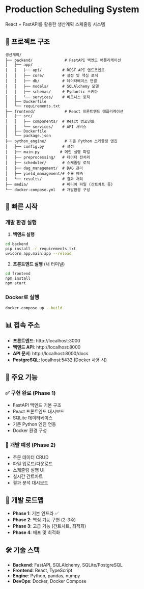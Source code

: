 # Production Scheduling System

React + FastAPI를 활용한 생산계획 스케줄링 시스템

## 📁 프로젝트 구조

```
생산계획/
├── backend/              # FastAPI 백엔드 애플리케이션
│   ├── app/
│   │   ├── api/         # REST API 엔드포인트
│   │   ├── core/        # 설정 및 핵심 로직
│   │   ├── db/          # 데이터베이스 연결
│   │   ├── models/      # SQLAlchemy 모델
│   │   ├── schemas/     # Pydantic 스키마
│   │   └── services/    # 비즈니스 로직
│   ├── Dockerfile
│   └── requirements.txt
├── frontend/             # React 프론트엔드 애플리케이션
│   ├── src/
│   │   ├── components/  # React 컴포넌트
│   │   └── services/    # API 서비스
│   ├── Dockerfile
│   └── package.json
├── python_engine/        # 기존 Python 스케줄링 엔진
│   ├── config.py        # 설정
│   ├── main.py         # 메인 실행 파일
│   ├── preprocessing/   # 데이터 전처리
│   ├── scheduler/       # 스케줄링 로직
│   ├── dag_management/  # DAG 관리
│   ├── yield_management/# 수율 예측
│   └── results/         # 결과 처리
├── media/               # 미디어 파일 (간트차트 등)
└── docker-compose.yml   # 개발환경 구성
```

## 🚀 빠른 시작

### 개발 환경 실행

1. **백엔드 실행**
```bash
cd backend
pip install -r requirements.txt
uvicorn app.main:app --reload
```

2. **프론트엔드 실행** (새 터미널)
```bash
cd frontend
npm install
npm start
```

### Docker로 실행
```bash
docker-compose up --build
```

## 📊 접속 주소

- **프론트엔드**: http://localhost:3000
- **백엔드 API**: http://localhost:8000
- **API 문서**: http://localhost:8000/docs
- **PostgreSQL**: localhost:5432 (Docker 사용 시)

## 🔧 주요 기능

### ✅ 구현 완료 (Phase 1)
- FastAPI 백엔드 기본 구조
- React 프론트엔드 대시보드
- SQLite 데이터베이스
- 기존 Python 엔진 연동
- Docker 환경 구성

### 🚧 개발 예정 (Phase 2)
- 주문 데이터 CRUD
- 파일 업로드/다운로드
- 스케줄링 실행 UI
- 실시간 간트차트
- 결과 분석 대시보드

## 🔄 개발 로드맵

- **Phase 1**: 기본 인프라 ✅
- **Phase 2**: 핵심 기능 구현 (2-3주)
- **Phase 3**: 고급 기능 (간트차트, 최적화)
- **Phase 4**: 배포 및 최적화

## 🛠 기술 스택

- **Backend**: FastAPI, SQLAlchemy, SQLite/PostgreSQL
- **Frontend**: React, TypeScript
- **Engine**: Python, pandas, numpy
- **DevOps**: Docker, Docker Compose